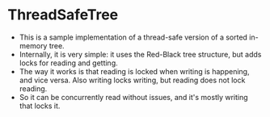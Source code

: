 # ThreadSafeTree
- This is a sample implementation of a thread-safe version of a sorted in-memory tree.
- Internally, it is very simple: it uses the Red-Black tree structure, but adds locks for reading and getting.
- The way it works is that reading is locked when writing is happening, and vice versa. Also writing locks writing, but reading does not lock reading.
- So it can be concurrently read without issues, and it's mostly writing that locks it.
